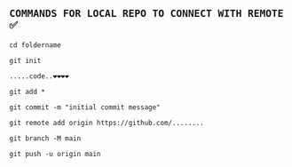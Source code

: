 ## `COMMANDS FOR LOCAL REPO TO CONNECT WITH REMOTE ✅` 
`cd foldername`

`git init`

`.....code..❤❤❤❤`

`git add *`

`git commit -m "initial commit message"`

`git remote add origin https://github.com/........`

`git branch -M main`

`git push -u origin main`
